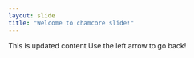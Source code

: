 ```yaml
---
layout: slide
title: "Welcome to chamcore slide!"
---
```

This is updated content
Use the left arrow to go back!
